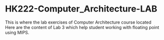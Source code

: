# HK222-Computer_Architecture-LAB
This is where the lab exercises of Computer Architecture course located
Here are the content of Lab 3 which help student working with floating point using MIPS.